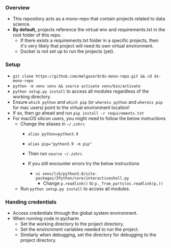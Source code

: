 ### Overview
- This repository acts as a mono-repo that contain projects related to data science.
- **By default,** projects reference the virtual env and requirements.txt in the root folder of this repo.
  - If there exists a requirements.txt folder in a specific projects, then it's very likely that project will need its own virtual environment.
  - Docker is not set up to run the projects (yet).

### Setup
- `git clone https://github.com/melgazar9/ds-mono-repo.git && cd ds-mono-repo`
- `python -m venv venv && source activate venv/bin/activate`
- `python setup.py install` to access all modules regardless of the working directory.
- Ensure `which python` and `which pip` (or `whereis python` and `whereis pip` for mac users) point to the virtual environment location!
- If so, then go ahead and run `pip install -r requirements.txt`
- For macOS silicon users, you might need to follow the below instructions
  - Change the aliases in `~/.zshrc`
    - `alias python=python3.9`
    - `alias pip="python3.9 -m pip"`
    - Then run `source ~/.zshrc`
    
    - If you still encounter errors try the below instructions
      - `vi venv/lib/python3.8/site-packages/IPython/core/interactiveshell.py`
        - Change `p.readlink()` to `p._from_parts(os.readlink(p,))`
  - Run `python setup.py install` to access all modules.


### Handing credentials
  - Access credentials through the global system environment.
  - When running code in pycharm
    - Set the working directory to the project directory.
    - Set the environment variables needed to run the project.
    - Similarly when debugging, set the directory for debugging to the project directory.